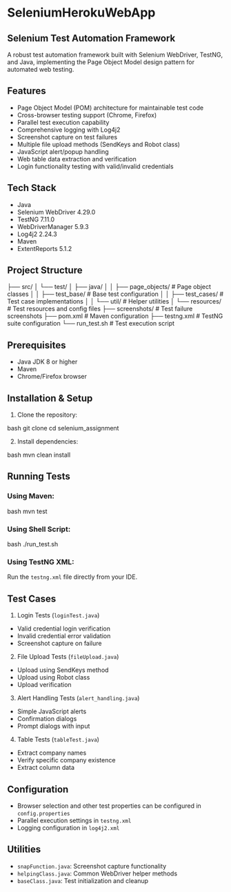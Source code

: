 # SeleniumHerokuWebApp

## Selenium Test Automation Framework

A robust test automation framework built with Selenium WebDriver, TestNG, and Java, implementing the Page Object Model design pattern for automated web testing.

## Features

- Page Object Model (POM) architecture for maintainable test code
- Cross-browser testing support (Chrome, Firefox) 
- Parallel test execution capability
- Comprehensive logging with Log4j2
- Screenshot capture on test failures
- Multiple file upload methods (SendKeys and Robot class)
- JavaScript alert/popup handling
- Web table data extraction and verification
- Login functionality testing with valid/invalid credentials

## Tech Stack

- Java
- Selenium WebDriver 4.29.0
- TestNG 7.11.0 
- WebDriverManager 5.9.3
- Log4j2 2.24.3
- Maven
- ExtentReports 5.1.2

## Project Structure


├── src/
│ └── test/
│ ├── java/
│ │ ├── page_objects/ # Page object classes
│ │ ├── test_base/ # Base test configuration
│ │ ├── test_cases/ # Test case implementations
│ │ └── util/ # Helper utilities
│ └── resources/ # Test resources and config files
├── screenshots/ # Test failure screenshots
├── pom.xml # Maven configuration
├── testng.xml # TestNG suite configuration
└── run_test.sh # Test execution script



## Prerequisites

- Java JDK 8 or higher
- Maven 
- Chrome/Firefox browser

## Installation & Setup

1. Clone the repository:


bash
git clone <repository-url>
cd selenium_assignment


2. Install dependencies:

bash
mvn clean install

## Running Tests

### Using Maven:


bash
mvn test


### Using Shell Script:

bash
./run_test.sh


### Using TestNG XML:
Run the `testng.xml` file directly from your IDE.

## Test Cases

1. Login Tests (`loginTest.java`)
- Valid credential login verification
- Invalid credential error validation
- Screenshot capture on failure

2. File Upload Tests (`fileUpload.java`) 
- Upload using SendKeys method
- Upload using Robot class
- Upload verification

3. Alert Handling Tests (`alert_handling.java`)
- Simple JavaScript alerts
- Confirmation dialogs
- Prompt dialogs with input

4. Table Tests (`tableTest.java`)
- Extract company names
- Verify specific company existence
- Extract column data

## Configuration

- Browser selection and other test properties can be configured in `config.properties`
- Parallel execution settings in `testng.xml`
- Logging configuration in `log4j2.xml`

## Utilities

- `snapFunction.java`: Screenshot capture functionality
- `helpingClass.java`: Common WebDriver helper methods
- `baseClass.java`: Test initialization and cleanup



